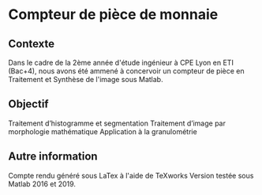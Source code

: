 # Compteur de pièce de monnaie
## Contexte
Dans le cadre de la 2ème année d'étude ingénieur à CPE Lyon en ETI (Bac+4), 
nous avons été ammené à concervoir un compteur de pièce en Traitement et Synthèse de l'image sous Matlab.

## Objectif
Traitement d’histogramme et segmentation
Traitement d’image par morphologie mathématique
Application à la granulométrie

## Autre information
Compte rendu généré sous LaTex à l'aide de TeXworks
Version testée sous Matlab 2016 et 2019.
